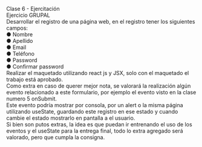 Clase 6 - Ejercitación  
Ejercicio GRUPAL  
Desarrollar el registro de una página web, en el registro tener los siguientes campos:  
● 	Nombre  
● 	Apellido  
● 	Email  
● 	Teléfono  
● 	Password  
● 	Confirmar password  
Realizar el maquetado utilizando react js y JSX, solo con el maquetado el trabajo está  aprobado.  
Como extra en caso de querer mejor nota, se valorará la realización algún evento relacionado  a este formulario, por ejemplo el evento visto en la clase numero 5 onSubmit.  
Este evento podría mostrar por consola, por un alert o la misma página utilizando useState,  guardando este registro en ese estado y cuando cambie el estado mostrarlo en pantalla a el  usuario.  
Si bien son putos extras, la idea es que puedan ir entrenando el uso de los eventos y el  useState para la entrega final, todo lo extra agregado será valorado, pero que cumpla la  consigna.  

